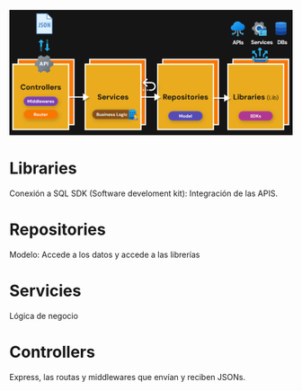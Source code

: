 ![alt text](arquitectura.png)

# Libraries

Conexión a SQL
SDK (Software develoment kit): Integración de las APIS.

# Repositories

Modelo: Accede a los datos y accede a las librerías

# Servicies

Lógica de negocio

# Controllers

Express, las routas y middlewares que envían y reciben JSONs.
